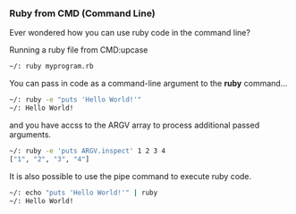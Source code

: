 ### Ruby from CMD (Command Line)

Ever wondered how you can use ruby code in the command line?

Running a ruby file from CMD:upcase

```bash
~/: ruby myprogram.rb
```

You can pass in code as a command-line argument to the **ruby** command...

```bash
~/: ruby -e "puts 'Hello World!'"
~/: Hello World!
```

and you have accss to the ARGV array to process additional passed arguments.

```bash
~/: ruby -e 'puts ARGV.inspect' 1 2 3 4
["1", "2", "3", "4"]
```

It is also possible to use the pipe command to execute ruby code.

```bash
~/: echo "puts 'Hello World!'" | ruby
~/: Hello World!
```

